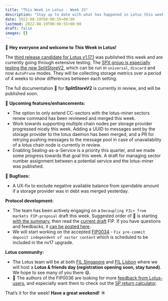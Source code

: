 ```yaml
---
title: "This Week in Lotus - Week 33"
description: "Stay up to date with what has happened in Lotus this week"
date: 2022-08-19T00:00:55+00:00
lastmod: 2022-08-19T00:00:55+00:00
draft: false
images: []
---
```


:wave: **Hey everyone and welcome to This Week in Lotus!**

The [third release candidate for Lotus v1.17.1](https://github.com/filecoin-project/lotus/releases/tag/v1.17.1-rc3) was published this week and are currently going through extensive testing. The [SPX group is especially testing the new SplitStoreV2](https://github.com/filecoin-project/lotus/discussions/9179), which can be run in `universal`, `discard` and now `AutoPrune` modes. They will be collecting storage metrics over a period of 4 weeks to show differences between each setting.

The full documentation :book: for **SplitStoreV2** is currently in review, and will be published soon.

:rocket: **Upcoming features/enhancements:**
- The option to only extend CC-sectors with the lotus-miner sectors renew command has been reviewed and merged this week.
- Work towards supporting multiple chain nodes per storage provider progressed nicely this week. Adding a UUID to messages sent by the storage provider to the lotus daemon has been merged, and a PR for retrying pushing messages to the message pool in case of unavailability of a lotus chain node is currently in review.
- Enabling Sealing-as-a-Service is a priority this quarter, and we made some progress towards that goal this week. A draft for managing sector number assignment between a potential service and the lotus-miner was published.

:bug: **Bugfixes:**
- A UX-fix to exclude negative available balance from spendable amount if a storage provider was in debt was merged yesterday.

**Protocol development:**
- The team has been actively engaging on a `Decoupling FIL+ from markets FIP-proposal` draft this week. Suggested order of :eyes: is starting [with the summary](https://github.com/filecoin-project/FIPs/discussions/313#discussion-3919528), then read the [current draft](https://github.com/filecoin-project/FIPs/pull/432/files) FIP. If you have questions and feedbacks, it [can be posted here](https://github.com/filecoin-project/FIPs/discussions/313).
- We will start working on the accepted [FIP0034](https://github.com/filecoin-project/FIPs/blob/master/FIPS/fip-0034.md) - `Fix pre-commit deposit independent of sector content` which is scheduled to be included in the nv17 upgrade.

**Lotus community:**
- The Lotus team will be at both [FIL Singapore](https://www.fil-singapore.io) and [FIL Lisbon](https://hub.fil.org/fil-lisbon) where we will host a **Lotus & friends day (registration opening soon, stay tuned)**. We hope to see many of you there :smile:.
- :mega: The authors of the FIP0036 are looking for more [feedback from Lotus-users](https://github.com/filecoin-project/FIPs/discussions/421), and especially want them to check out the [SP return calculator](https://observablehq.com/@starboard/sproi-fip-duration-v2).

That’s it for the week! **Have a great weekend!** :sunny: